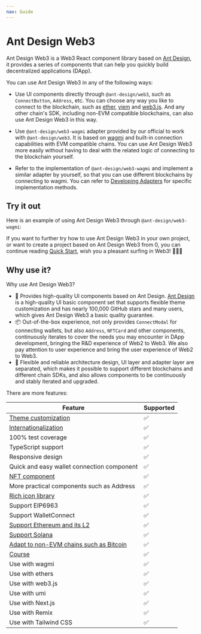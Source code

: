 ```yaml
---
nav: Guide
---
```


# Ant Design Web3

Ant Design Web3 is a Web3 React component library based on [Ant Design](https://ant.design/), it provides a series of components that can help you quickly build decentralized applications (DApp).

You can use Ant Design Web3 in any of the following ways:

- Use UI components directly through `@ant-design/web3`, such as `ConnectButton`, `Address`, etc. You can choose any way you like to connect to the blockchain, such as [ether](https://docs.ethers.org/v6/), [viem](https://viem.sh/) and [web3.js](https://web3js.org/). And any other chain's SDK, including non-EVM compatible blockchains, can also use Ant Design Web3 in this way.

- Use `@ant-design/web3-wagmi` adapter provided by our official to work with `@ant-design/web3`. It is based on [wagmi](https://wagmi.sh/) and built-in connection capabilities with EVM compatible chains. You can use Ant Design Web3 more easily without having to deal with the related logic of connecting to the blockchain yourself.

- Refer to the implementation of `@ant-design/web3-wagmi` and implement a similar adapter by yourself, so that you can use different blockchains by connecting to wagmi. You can refer to [Developing Adapters](adapter.md) for specific implementation methods.

## Try it out

Here is an example of using Ant Design Web3 through `@ant-design/web3-wagmi`:

<code src="./demos/guide.tsx"></code>

If you want to further try how to use Ant Design Web3 in your own project, or want to create a project based on Ant Design Web3 from 0, you can continue reading [Quick Start](quick-start.md), wish you a pleasant surfing in Web3! 🌊🌊🌊

## Why use it?

Why use Ant Design Web3?

- 🎨 Provides high-quality UI components based on Ant Design. [Ant Design](https://github.com/ant-design/ant-design) is a high-quality UI basic component set that supports flexible theme customization and has nearly 100,000 GitHub stars and many users, which gives Ant Design Web3 a basic quality guarantee.
- 📦 Out-of-the-box experience, not only provides `ConnectModal` for connecting wallets, but also `Address`, `NFTCard` and other components, continuously iterates to cover the needs you may encounter in DApp development, bringing the R&D experience of Web2 to Web3. We also pay attention to user experience and bring the user experience of Web2 to Web3.
- 🔌 Flexible and reliable architecture design, UI layer and adapter layer are separated, which makes it possible to support different blockchains and different chain SDKs, and also allows components to be continuously and stably iterated and upgraded.

There are more features:

| Feature                                                                          | Supported |
| -------------------------------------------------------------------------------- | --------- |
| [Theme customization](https://web3.ant.design/guide/theme)                       | ✅        |
| [Internationalization](https://web3.ant.design/guide/intl)                       | ✅        |
| 100% test coverage                                                               | ✅        |
| TypeScript support                                                               | ✅        |
| Responsive design                                                                | ✅        |
| Quick and easy wallet connection component                                       | ✅        |
| [NFT component](https://web3.ant.design/components/nft-card)                     | ✅        |
| More practical components such as Address                                        | ✅        |
| [Rich icon library](https://web3.ant.design/components/icons)                    | ✅        |
| Support EIP6963                                                                  | ✅        |
| Support WalletConnect                                                            | ✅        |
| [Support Ethereum and its L2](https://web3.ant.design/components/wagmi)          | ✅        |
| [Support Solana](https://web3.ant.design/components/solana)                      | ✅        |
| [Adapt to non-EVM chains such as Bitcoin](https://web3.ant.design/guide/adapter) | ✅        |
| [Course](https://web3.ant.design/course/introduction)                            | ✅        |
| Use with wagmi                                                                   | ✅        |
| Use with ethers                                                                  | ✅        |
| Use with web3.js                                                                 | ✅        |
| Use with umi                                                                     | ✅        |
| Use with Next.js                                                                 | ✅        |
| Use with Remix                                                                   | ✅        |
| Use with Tailwind CSS                                                            | ✅        |
